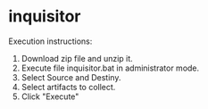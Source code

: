 # inquisitor

Execution instructions:
1. Download zip file and unzip it.
2. Execute file inquisitor.bat in administrator mode.
3. Select Source and Destiny.
4. Select artifacts to collect.
5. Click "Execute"

